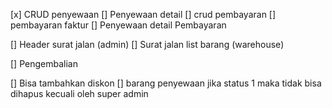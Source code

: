 [x] CRUD penyewaan
[] Penyewaan detail
[] crud pembayaran
[] pembayaran faktur
[] Penyewaan detail Pembayaran

[] Header surat jalan (admin)
[] Surat jalan list barang (warehouse)

[] Pengembalian

[] Bisa tambahkan diskon
[] barang penyewaan jika status 1 maka tidak bisa dihapus kecuali oleh super admin